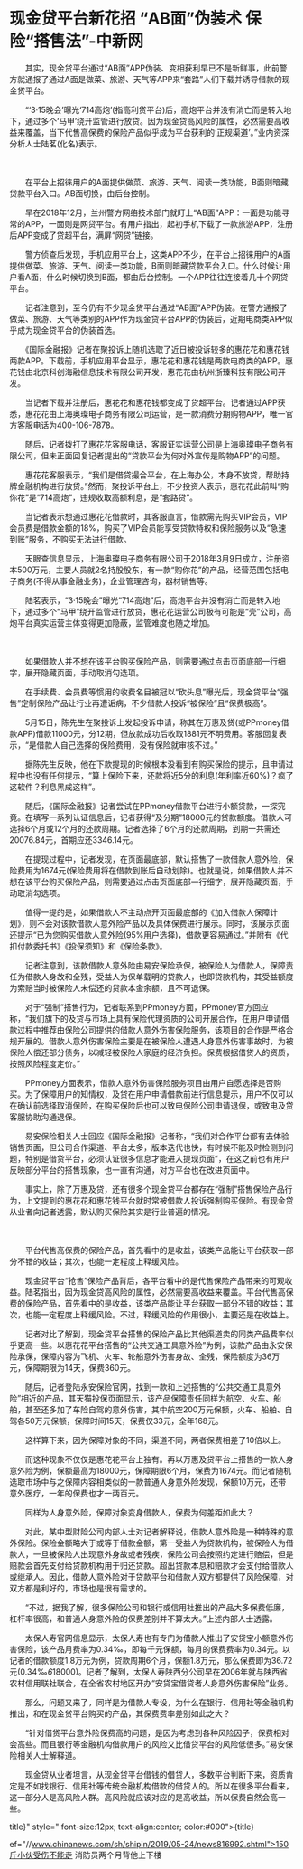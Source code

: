 # 现金贷平台新花招 “AB面”伪装术 保险“搭售法”-中新网

　　其实，现金贷平台通过“AB面”APP伪装、变相获利早已不是新鲜事，此前警方就通报了通过A面是做菜、旅游、天气等APP来“套路”人们下载并诱导借款的现金贷平台。

　　“‘3·15晚会’曝光‘714高炮’(指高利贷平台)后，高炮平台并没有消亡而是转入地下，通过多个‘马甲’绕开监管进行放贷。因为现金贷高风险的属性，必然需要高收益来覆盖，当下代售高保费的保险产品似乎成为平台获利的‘正规渠道’。”业内资深分析人士陆茗(化名)表示。

　　

　　在平台上招徕用户的A面提供做菜、旅游、天气、阅读一类功能，B面则暗藏贷款平台入口。AB面切换，由后台控制。

　　早在2018年12月，兰州警方网络技术部门就盯上“AB面”APP：一面是功能寻常的APP，一面则是网贷平台。有用户指出，起初手机下载了一款旅游APP，注册后APP变成了贷超平台，满屏“网贷”链接。

　　警方侦查后发现，手机应用平台上，这类APP不少，在平台上招徕用户的A面提供做菜、旅游、天气、阅读一类功能，B面则暗藏贷款平台入口。什么时候让用户看A面，什么时候切换到B面，都由后台控制。一个APP往往连接着几十个网贷平台。

　　记者注意到，至今仍有不少现金贷平台通过“AB面”APP伪装。在警方通报了做菜、旅游、天气等类别的APP作为现金贷平台APP的伪装后，近期电商类APP似乎成为现金贷平台的伪装首选。

　　《国际金融报》记者在聚投诉上随机选取了近日被投诉较多的惠花花和惠花钱两款APP。下载前，手机应用平台显示，惠花花和惠花钱是两款电商类的APP。惠花钱由北京科创海融信息技术有限公司开发，惠花花由杭州浙臻科技有限公司开发。

　　当记者下载并注册后，惠花花和惠花钱都变成了贷超平台。记者通过APP获悉，惠花花由上海奥璨电子商务有限公司运营，是一款消费分期购物APP，唯一官方客服电话为400-106-7878。

　　随后，记者拨打了惠花花客服电话，客服证实运营公司是上海奥璨电子商务有限公司，但未正面回复记者提出的“贷款平台为何对外宣传是购物APP”的问题。

　　惠花花客服表示，“我们是借贷撮合平台，在上海办公，本身不放贷，帮助持牌金融机构进行放贷。”然而，聚投诉平台上，不少投资人表示，惠花花此前叫“购你花”是“714高炮”，违规收取高额利息，是“套路贷”。

　　当记者表示想通过惠花花借款时，其客服直言，借款需先购买VIP会员，VIP会员费是借款金额的18%，购买了VIP会员能享受贷款特权和保险服务以及“急速到账”服务，不购买无法进行借款。

　　天眼查信息显示，上海奥璨电子商务有限公司于2018年3月9日成立，注册资本500万元，主要人员就2名持股股东，有一款“购你花”的产品，经营范围包括电子商务(不得从事金融业务)，企业管理咨询，器材销售等。

　　陆茗表示，“3·15晚会”曝光“714高炮”后，高炮平台并没有消亡而是转入地下，通过多个“马甲”绕开监管进行放贷，惠花花运营公司极有可能是“壳”公司，高炮平台真实运营主体变得更加隐蔽，监管难度也随之增加。

　　

　　如果借款人并不想在该平台购买保险产品，则需要通过点击页面底部一行细字，展开隐藏页面，手动取消勾选项。

　　在手续费、会员费等惯用的收费名目被冠以“砍头息”曝光后，现金贷平台“强售”定制保险产品让行业再遭诟病，不少借款人投诉“被保险”且“保费极高”。

　　5月15日，陈先生在聚投诉上发起投诉申请，称其在万惠及贷(或PPmoney借款APP)借款11000元，分12期，但放款成功后收取1881元不明费用。客服回复表示，“是借款人自己选择的保险费用，没有保险就审核不过。”

　　据陈先生反映，他在下款提现的时候根本没看到有购买保险的提示，且申请过程中也没有任何提示，“算上保险下来，还款将近5分的利息(年利率近60%)？疯了这软件？利息黑成这样”。

　　随后，《国际金融报》记者尝试在PPmoney借款平台进行小额贷款，一探究竟。在填写一系列认证信息后，记者获得“及分期”18000元的贷款额度。借款人可选择6个月或12个月的还款周期。记者选择了6个月的还款周期，到期一共需还20076.84元，首期应还3346.14元。

　　在提现过程中，记者发现，在页面最底部，默认搭售了一款借款人意外险，保险费用为1674元(保险费用将在借款到账后自动划除)。也就是说，如果借款人并不想在该平台购买保险产品，则需要通过点击页面底部一行细字，展开隐藏页面，手动取消勾选项。

　　值得一提的是，如果借款人不主动点开页面最底部的《加入借款人保障计划》，则不会对该款借款人意外险产品以及具体保费进行展示。同时，该展示页面还提示“已为您购买借款人意外险(95%用户选择)，借款更容易通过。”并附有《代扣付款委托书》《投保须知》和《保险条款》。

　　记者注意到，该款借款人意外险由易安保险承保，被保险人为借款人，保障责任为借款人身故和全残，受益人为保单载明的贷款人，也即贷款机构，其受益额度为索赔当时被保险人未偿还的贷款本金余额，且不可退保。

　　对于“强制”搭售行为，记者联系到PPmoney方面，PPmoney官方回应称，“我们旗下的及贷与市场上具有保险代理资质的公司开展合作，在用户申请借款过程中推荐由保险公司提供的借款人意外伤害保险服务，该项目的合作是严格合规开展的。借款人意外伤害保险主要是在被保险人遭遇人身意外伤害事故时，为被保险人偿还部分债务，以减轻被保险人家庭的经济负担。保费根据借贷人的资质，按照风险程度定价。”

　　PPmoney方面表示，借款人意外伤害保险服务项目由用户自愿选择是否购买。为了保障用户的知情权，及贷在用户申请借款前进行信息提示，用户不仅可以在确认前选择取消保险，在购买保险后也可以致电保险公司申请退保，或致电及贷客服协助沟通退保。

　　易安保险相关人士回应《国际金融报》记者称，“我们对合作平台都有去体验销售页面，但公司合作渠道、平台太多，版本迭代也快，有时候不能及时检测到问题，特别是借贷平台，必须认证很多信息才能进入提现页面”，在这之前也有用户反映部分平台的搭售现象，也一直有沟通，对方平台也在改进页面中。

　　事实上，除了万惠及贷，还有很多个现金贷平台都存在“强制”搭售保险产品行为，上文提到的惠花花和惠花钱平台就时常被借款人投诉强制购买保险。有现金贷从业者向记者透露，默认购买保险其实是行业普遍的情况。

　　

　　平台代售高保费的保险产品，首先看中的是收益，该类产品能让平台获取一部分不错的收益；其次，也能一定程度上释缓风险。

　　现金贷平台“抢售”保险产品背后，各平台看中的是代售保险产品带来的可观收益。陆茗指出，因为现金贷高风险的属性，必然需要高收益来覆盖。平台代售高保费的保险产品，首先看中的是收益，该类产品能让平台获取一部分不错的收益；其次，也能一定程度上释缓风险。不过，释缓风险的作用很小，主要还是在收益上。

　　记者对比了解到，现金贷平台搭售的保险产品比其他渠道卖的同类产品费率似乎更高一些。以惠花花平台搭售的“公共交通工具意外险”为例，该款产品由永安保险承保，保障内容为飞机、火车、轮船意外伤害身故、全残，保险额度为36万元，保障期限为14天，保费360元。

　　随后，记者登陆永安保险官网，找到一款和上述搭售的“公共交通工具意外险”相近的产品，其天猫投保页面显示，该产品保障责任同样为航空、火车、船舶，甚至还多加了车险自驾的意外伤害，其中航空200万元保额，火车、船舶、自驾各50万元保额，保障时间15天，保费仅33元，全年168元。

　　这样算下来，因为保障对象的不同，渠道不同，两者保费相差了10倍以上。

　　而这种现象不仅仅是惠花花平台上独有。再以万惠及贷平台上搭售的一款人身意外险为例，保额最高为18000元，保障期限6个月，保费为1674元。而记者随机选取市场中与之保障内容相类似的一款普通人身意外险发现，保额10万元，还带意外医疗，一年的保费也才一两百元。

　　同样为人身意外险，保障对象变身借款人，保费为何差距如此大？

　　对此，某中型财险公司内部人士对记者解释说，借款人意外险是一种特殊的意外保险。保险金额略大于或等于借款金额，第一受益人为贷款机构，被保险人为借款人，一旦被保险人出现意外身故或者残疾，保险公司会按照约定进行赔偿，但是赔款会首先支付给贷款机构用于归还贷款。超出贷款本息和赔款才会支付给借款人或继承人。因此，借款人意外险对于贷款平台和借款人双方都提供了风险保障，对双方都是利好的，市场也是很有需求的。

　　“不过，据我了解，很多保险公司和银行或信用社推出的产品大多保费低廉，杠杆率很高，和普通人身意外险的保费差别并不算太大。”上述内部人士透露。

　　太保人寿官网信息显示，太保人寿也有专门为借款人推出了安贷宝小额意外伤害保险，该产品月费率为0.34‰，即每千元保额，每月的保费费率为0.34元。以记者的借款额度1.8万元为例，贷款周期6个月，保额1.8万元，那么保费即为36.72元(0.34‰*6*18000)。记者了解到，太保人寿陕西分公司早在2006年就与陕西省农村信用联社联合，在全省农村地区开办“安贷宝借贷者人身意外伤害保险”业务。

　　那么，问题又来了，同样是为借款人专设，为什么在银行、信用社等金融机构推出，和在现金贷平台购买的产品，其保费费率差别如此之大？

　　“针对借贷平台意外险保费高的问题，是因为考虑到各种风险因子，保费相对会高些。而且银行等金融机构借款用户的风险又比借贷平台的风险低很多。”易安保险相关人士解释道。

　　现金贷从业者坦言，从现金贷平台借钱的借贷人，多数平台判断下来，资质肯定是不如找银行、信用社等传统金融机构借款的借贷人的。所以在很多平台看来，这一部分人是高风险人群。高风险就应该对应的是高收益，所以保费自然会高一些。

title}" style=" font-size:12px; text-align:center; color:#000">{title}

ef="//www.chinanews.com/sh/shipin/2019/05-24/news816992.shtml">150斤小伙受伤不能走 消防员两个月背他上下楼
